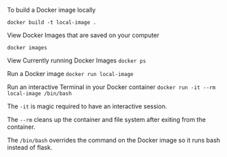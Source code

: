 
To build a Docker image locally

`docker build -t local-image .`

View Docker Images that are saved on your computer

`docker images`

View Currently running Docker Images
`docker ps`

Run a Docker image
`docker run local-image`

Run an interactive Terminal in your Docker container
`docker run -it --rm local-image /bin/bash`

The `-it` is magic required to have an interactive session.

The `--rm` cleans up the container and file system after exiting from the container.

The `/bin/bash` overrides the command on the Docker image so it runs bash instead of flask.
